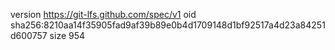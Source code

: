 version https://git-lfs.github.com/spec/v1
oid sha256:8210aa14f35905fad9af39b89e0b4d1709148d1bf92517a4d23a84251d600757
size 954
